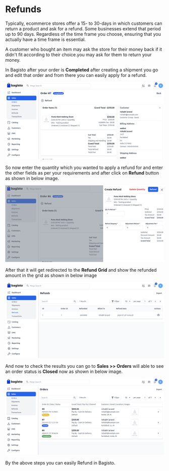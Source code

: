 # Refunds

Typically, ecommerce stores offer a 15- to 30-days in which customers can return a product and ask for a refund. Some businesses extend that period up to 90 days. Regardless of the time frame you choose, ensuring that you actually have a time frame is essential.

A customer who bought an item may ask the store for their money back if it didn't fit according to their choice.you may ask for them to return your money.

In Bagisto after your order is **Completed** after creating a shipment you go and edit that order and from there you can easily apply for a refund.

   ![Refund](../../assets/2.x/images/refunds/refund.png)

So now enter the quantity which you wanted to apply a refund for and enter the other fields as per your requirements and after click on **Refund** button as shown in below image.

   ![Create Refund](../../assets/2.x/images/refunds/createRefund.png)

After that it will get redirected to the **Refund Grid** and show the refunded amount in the grid as shown in below image

![Refund Grid](../../assets/2.x/images/refunds/refundGrid.png)

And now to check the results you can go to **Sales >> Orders** will able to see an order status is **Closed** now as shown in below image.

  ![Order Grid](../../assets/2.x/images/refunds/orderGrid.png)

By the above steps you can easily Refund in Bagisto.  

